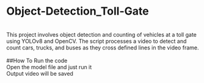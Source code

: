 # Object-Detection_Toll-Gate
<br>This project involves object detection and counting of vehicles at a toll gate using YOLOv8 and OpenCV. The script processes a video to detect and count cars, trucks, and buses as they cross defined lines in the video frame.
<br>
<br>##How To Run the code
<br>Open the model file and just run it
<br>Output video will be saved

